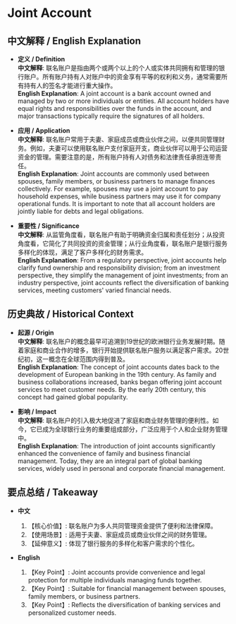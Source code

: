 # Joint Account

## 中文解释 / English Explanation

* **定义 / Definition**  
  **中文解释**: 联名账户是指由两个或两个以上的个人或实体共同拥有和管理的银行账户。所有账户持有人对账户中的资金享有平等的权利和义务，通常需要所有持有人的签名才能进行重大操作。  
  **English Explanation**: A joint account is a bank account owned and managed by two or more individuals or entities. All account holders have equal rights and responsibilities over the funds in the account, and major transactions typically require the signatures of all holders.

* **应用 / Application**  
  **中文解释**: 联名账户常用于夫妻、家庭成员或商业伙伴之间，以便共同管理财务。例如，夫妻可以使用联名账户支付家庭开支，商业伙伴可以用于公司运营资金的管理。需要注意的是，所有账户持有人对债务和法律责任承担连带责任。  
  **English Explanation**: Joint accounts are commonly used between spouses, family members, or business partners to manage finances collectively. For example, spouses may use a joint account to pay household expenses, while business partners may use it for company operational funds. It is important to note that all account holders are jointly liable for debts and legal obligations.

* **重要性 / Significance**  
  **中文解释**: 从监管角度看，联名账户有助于明确资金归属和责任划分；从投资角度看，它简化了共同投资的资金管理；从行业角度看，联名账户是银行服务多样化的体现，满足了客户多样化的财务需求。  
  **English Explanation**: From a regulatory perspective, joint accounts help clarify fund ownership and responsibility division; from an investment perspective, they simplify the management of joint investments; from an industry perspective, joint accounts reflect the diversification of banking services, meeting customers' varied financial needs.

## 历史典故 / Historical Context

* **起源 / Origin**  
  **中文解释**: 联名账户的概念最早可追溯到19世纪的欧洲银行业务发展时期。随着家庭和商业合作的增多，银行开始提供联名账户服务以满足客户需求。20世纪初，这一概念在全球范围内得到普及。  
  **English Explanation**: The concept of joint accounts dates back to the development of European banking in the 19th century. As family and business collaborations increased, banks began offering joint account services to meet customer needs. By the early 20th century, this concept had gained global popularity.

* **影响 / Impact**  
  **中文解释**: 联名账户的引入极大地促进了家庭和商业财务管理的便利性。如今，它已成为全球银行业务的重要组成部分，广泛应用于个人和企业财务管理中。  
  **English Explanation**: The introduction of joint accounts significantly enhanced the convenience of family and business financial management. Today, they are an integral part of global banking services, widely used in personal and corporate financial management.

## 要点总结 / Takeaway

* **中文**  
  1. 【核心价值】:  联名账户为多人共同管理资金提供了便利和法律保障。
  2. 【使用场景】:  适用于夫妻、家庭成员或商业伙伴之间的财务管理。
  3. 【延伸意义】:  体现了银行服务的多样化和客户需求的个性化。

* **English**  
  1. 【Key Point】: Joint accounts provide convenience and legal protection for multiple individuals managing funds together.
  2. 【Key Point】: Suitable for financial management between spouses, family members, or business partners.
  3. 【Key Point】: Reflects the diversification of banking services and personalized customer needs.